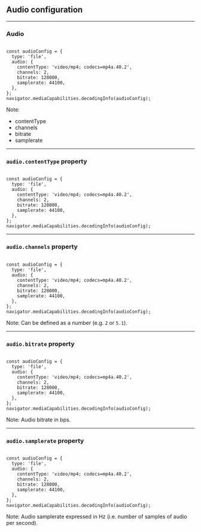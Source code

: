 ## Audio configuration

---

### Audio ` `

<pre><code class="hljs language-js javascript" data-line-numbers="3,8" data-trim>
const audioConfig = {
  type: 'file',
  audio: {
    contentType: 'video/mp4; codecs=mp4a.40.2',
    channels: 2,
    bitrate: 128000,
    samplerate: 44100,
  },
};
navigator.mediaCapabilities.decodingInfo(audioConfig);
</code></pre>

Note:
- contentType
- channels
- bitrate
- samplerate

---

### `audio.contentType` property

<pre><code class="hljs language-js javascript" data-line-numbers="3,4,8" data-trim>
const audioConfig = {
  type: 'file',
  audio: {
    contentType: 'video/mp4; codecs=mp4a.40.2',
    channels: 2,
    bitrate: 128000,
    samplerate: 44100,
  },
};
navigator.mediaCapabilities.decodingInfo(audioConfig);
</code></pre>

---

### `audio.channels` property

<pre><code class="hljs language-js javascript" data-line-numbers="3,5,8" data-trim>
const audioConfig = {
  type: 'file',
  audio: {
    contentType: 'video/mp4; codecs=mp4a.40.2',
    channels: 2,
    bitrate: 128000,
    samplerate: 44100,
  },
};
navigator.mediaCapabilities.decodingInfo(audioConfig);
</code></pre>

Note:
Can be defined as a number (e.g. `2` or `5.1`).

---

### `audio.bitrate` property

<pre><code class="hljs language-js javascript" data-line-numbers="3,6,8" data-trim>
const audioConfig = {
  type: 'file',
  audio: {
    contentType: 'video/mp4; codecs=mp4a.40.2',
    channels: 2,
    bitrate: 128000,
    samplerate: 44100,
  },
};
navigator.mediaCapabilities.decodingInfo(audioConfig);
</code></pre>

Note:
Audio bitrate in bps.

---

### `audio.samplerate` property

<pre><code class="hljs language-js javascript" data-line-numbers="3,7,8" data-trim>
const audioConfig = {
  type: 'file',
  audio: {
    contentType: 'video/mp4; codecs=mp4a.40.2',
    channels: 2,
    bitrate: 128000,
    samplerate: 44100,
  },
};
navigator.mediaCapabilities.decodingInfo(audioConfig);
</code></pre>

Note:
Audio samplerate expressed in Hz (i.e. number of samples of audio per second).
